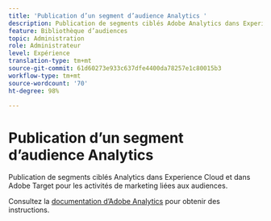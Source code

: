 ```yaml
---
title: 'Publication d’un segment d’audience Analytics '
description: Publication de segments ciblés Adobe Analytics dans Experience Cloud et dans Adobe Target pour les activités de marketing liées aux audiences.
feature: Bibliothèque d’audiences
topic: Administration
role: Administrateur
level: Expérience
translation-type: tm+mt
source-git-commit: 61d60273e933c637dfe4400da78257e1c80015b3
workflow-type: tm+mt
source-wordcount: '70'
ht-degree: 98%

---
```



# Publication d’un segment d’audience Analytics

Publication de segments ciblés Analytics dans Experience Cloud et dans Adobe Target pour les activités de marketing liées aux audiences.

Consultez la [documentation d’Adobe Analytics](https://docs.adobe.com/content/help/fr-FR/analytics/components/segmentation/segmentation-workflow/seg-publish.html) pour obtenir des instructions.
